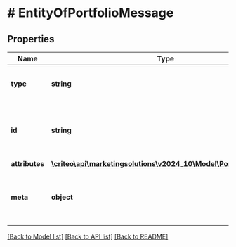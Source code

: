 # # EntityOfPortfolioMessage

## Properties

Name | Type | Description | Notes
------------ | ------------- | ------------- | -------------
**type** | **string** | A string containing the entity type | [optional]
**id** | **string** | A opaque string containing the unique Id of the entity | [optional]
**attributes** | [**\criteo\api\marketingsolutions\v2024_10\Model\PortfolioMessage**](PortfolioMessage.md) |  | [optional]
**meta** | **object** | A meta object that contains application-specific metadata | [optional]

[[Back to Model list]](../../README.md#models) [[Back to API list]](../../README.md#endpoints) [[Back to README]](../../README.md)
